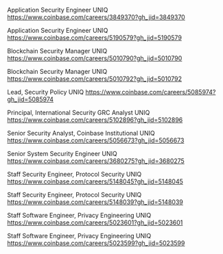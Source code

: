 Application Security Engineer UNIQ https://www.coinbase.com/careers/3849370?gh_jid=3849370

Application Security Engineer UNIQ https://www.coinbase.com/careers/5190579?gh_jid=5190579

Blockchain Security Manager UNIQ https://www.coinbase.com/careers/5010790?gh_jid=5010790

Blockchain Security Manager UNIQ https://www.coinbase.com/careers/5010792?gh_jid=5010792

Lead, Security Policy UNIQ https://www.coinbase.com/careers/5085974?gh_jid=5085974

Principal, International Security GRC Analyst UNIQ https://www.coinbase.com/careers/5102896?gh_jid=5102896

Senior Security Analyst, Coinbase Institutional UNIQ https://www.coinbase.com/careers/5056673?gh_jid=5056673

Senior System Security Engineer UNIQ https://www.coinbase.com/careers/3680275?gh_jid=3680275

Staff Security Engineer, Protocol Security UNIQ https://www.coinbase.com/careers/5148045?gh_jid=5148045

Staff Security Engineer, Protocol Security UNIQ https://www.coinbase.com/careers/5148039?gh_jid=5148039

Staff Software Engineer, Privacy Engineering UNIQ https://www.coinbase.com/careers/5023601?gh_jid=5023601

Staff Software Engineer, Privacy Engineering UNIQ https://www.coinbase.com/careers/5023599?gh_jid=5023599

